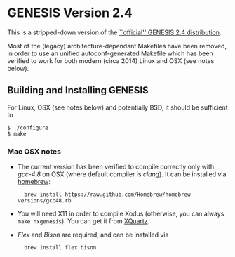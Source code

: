 GENESIS Version 2.4
===================

This is a stripped-down version of the [``official'' GENESIS 2.4
distribution](https://github.com/borismarin/genesis2.4gamma).

Most of the (legacy) architecture-dependant Makefiles have been
removed, in order to use an unified autoconf-generated Makefile which
has been verified to work for both modern (circa 2014) Linux and OSX
(see notes below).


Building and Installing GENESIS
-------------------------------

For Linux, OSX (see notes below) and potentially BSD, it should be
sufficient to

    $ ./configure
    $ make



### Mac OSX notes

- The current version has been verified to compile correctly only with
_gcc-4.8_ on OSX (where default compiler is _clang_). It can be installed
via [homebrew](http://brew.sh):

        brew install https://raw.github.com/Homebrew/homebrew-versions/gcc48.rb

- You will need X11 in order to compile Xodus (otherwise,
you can always ```make nxgenesis```). You can get it from
[XQuartz](http://xquartz.macosforge.org/landing/).

- _Flex_ and _Bison_ are required, and can be installed via

        brew install flex bison





